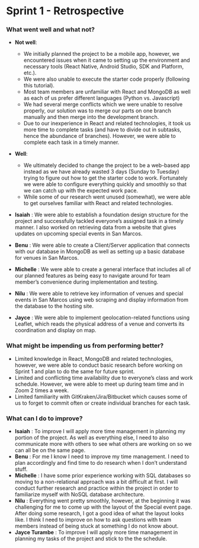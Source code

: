 # Sprint 1 - Retrospective

### What went well and what not? 
* __Not well__: 
    * We initially planned the project to be a mobile app, however, we encountered issues when it came to setting up the environment and necessary tools (React Native, Android Studio, SDK and Platform, etc.). 
    * We were also unable to execute the starter code properly (following this tutorial).
    * Most team members are unfamiliar with React and MongoDB as well as each of us prefer different languages (Python vs. Javascript)
    * We had several merge conflicts which we were unable to resolve properly, our solution was to merge our parts on one branch manually and then merge into the development branch.
    * Due to our inexperience in React and related technologies, it took us more time to complete tasks (and have to divide out in subtasks, hence the abundance of branches). However, we were able to complete each task in a timely manner.
* __Well__: 
    * We ultimately decided to change the project to be a web-based app instead as we have already wasted 3 days (Sunday to Tuesday) trying to figure out how to get the starter code to work. Fortunately we were able to configure everything quickly and smoothly so that we can catch up with the expected work pace.
    * While some of our research went unused (somewhat), we were able to get ourselves familiar with React and related technologies.

* __Isaiah__ : We were able to establish a foundation design structure for the project and successfully tackled everyone’s assigned task in a timely manner. I also worked on retrieving data from a website that gives updates on upcoming special events in San Marcos.
* __Benu__ : We were able to create a Client/Server application that connects with our database in MongoDB as well as setting up a basic database for venues in San Marcos.
* __Michelle__ : We were able to create a general interface that includes all of our planned features as being easy to navigate around for team member’s convenience during implementation and testing.
* __Nilu__ : We were able to retrieve key information of venues and special events in San Marcos using web scraping and display information from the database to the hosting site.
* __Jayce__ : We were able to implement geolocation-related functions using Leaflet, which reads the physical address of a venue and converts its coordination and display on map.

### What might be impending us from performing better? 
* Limited knowledge in React, MongoDB and related technologies, however, we were able to conduct basic research before working on Sprint 1 and plan to do the same for future sprint.
* Limited and conflicting time availability due to everyone’s class and work schedule. However, we were able to meet up during team time and in Zoom 2 times a week.
* Limited familiarity with GitKraken/Jira/Bitbucket which causes some of us to forget to commit often or create individual branches for each task.

### What can I do to improve?
* __Isaiah__ : To improve I will apply more time management in planning my portion of the project. As well as everything else, I need to also communicate more with others to see what others are working on so we can all be on the same page.
* __Benu__ : For me I know I need to improve my time management. I need to plan accordingly and find time to do research when I don’t understand stuff.
* __Michelle__ : I have some prior experience working with SQL databases so moving to a non-relational approach was a bit difficult at first. I will conduct further research and practice within the project in order to familiarize myself with NoSQL database architecture.
* __Nilu__ : Everything went pretty smoothly, however, at the beginning it was challenging for me to come up with the layout of the Special event page. After doing some research, I got a good idea of what the layout looks like. I think I need to improve on how to ask questions with team members instead of being stuck at something I do not know about. 
* __Jayce Turambe__ : To improve I will apply more time management in planning my tasks of the project and stick to the the schedule.
